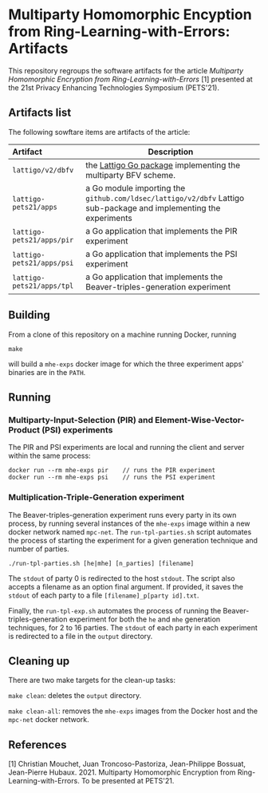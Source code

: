 # Multiparty Homomorphic Encyption from Ring-Learning-with-Errors: Artifacts

This repository regroups the software artifacts for the article _Multiparty Homomorphic Encryption from Ring-Learning-with-Errors_ [1] presented at the 21st Privacy Enhancing Technologies Symposium (PETS'21).

## Artifacts list

The following sowftare items are artifacts of the article:

| Artifact                               | Description                                                                                                        |
| :------------------------------------- | -----------------------------------------------------------------------------------------------------------------  |
|  `lattigo/v2/dbfv`                     | the [Lattigo Go package](https://github.com/ldsec/lattigo/tree/master/dbfv) implementing the multiparty BFV scheme.|
|  `lattigo-pets21/apps`                 | a Go module importing the `github.com/ldsec/lattigo/v2/dbfv` Lattigo sub-package and implementing the experiments  |
|  `lattigo-pets21/apps/pir`             | a Go application that implements the PIR experiment                                                                |
|  `lattigo-pets21/apps/psi`             | a Go application that implements the PSI experiment                                                                |
|  `lattigo-pets21/apps/tpl`             | a Go application that implements the Beaver-triples-generation experiment                                          |


## Building

From a clone of this repository on a machine running Docker, running
```
make
```
will build a `mhe-exps` docker image for which the three experiment apps' binaries are in the `PATH`.

## Running

### Multiparty-Input-Selection (PIR) and Element-Wise-Vector-Product (PSI) experiments

The PIR and PSI experiments are local and running the client and server within the same process:
```
docker run --rm mhe-exps pir    // runs the PIR experiment
docker run --rm mhe-exps psi    // runs the PSI experiment
```

### Multiplication-Triple-Generation experiment

The Beaver-triples-generation experiment runs every party in its own process, by running several instances of the `mhe-exps` image within a new docker network named `mpc-net`.
The `run-tpl-parties.sh` script automates the process of starting the experiment for a given generation technique and number of parties. 
```
./run-tpl-parties.sh [he|mhe] [n_parties] [filename]
```
The `stdout` of party 0 is redirected to the host `stdout`. The script also accepts a filename as an option final argument.
If provided, it saves the `stdout` of each party to a file `[filename]_p[party id].txt`. 

Finally, the `run-tpl-exp.sh` automates the process of running the Beaver-triples-generation experiment for both the `he` and `mhe` generation techniques, for 2 to 16 parties. The `stdout` of each party in each experiment is redirected to a file in the `output` directory.

## Cleaning up

There are two make targets for the clean-up tasks: 

`make clean`: deletes the `output` directory.

`make clean-all`: removes the `mhe-exps` images from the Docker host and the `mpc-net` docker network.

## References

[1] Christian Mouchet, Juan Troncoso-Pastoriza, Jean-Philippe Bossuat, Jean-Pierre Hubaux. 2021. Multiparty Homomorphic Encryption from Ring-Learning-with-Errors. To be presented at PETS'21.
